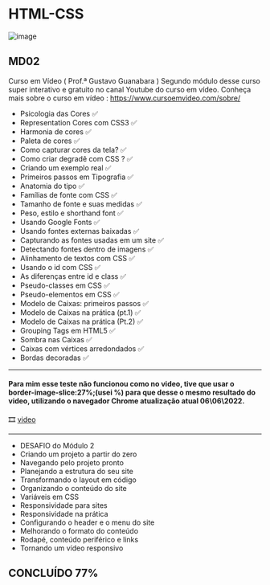 # HTML-CSS 
![image](https://user-images.githubusercontent.com/87583186/171689878-de221f29-2618-4d32-8fbd-887e3277b727.png)

## MD02
Curso em Vídeo ( Prof.ª Gustavo Guanabara )
Segundo módulo desse curso super interativo e gratuito no canal Youtube do curso em vídeo.
Conheça mais sobre o curso em vídeo : https://www.cursoemvideo.com/sobre/

 - Psicologia das Cores :white_check_mark:
 - Representation Cores com CSS3 :white_check_mark:
 - Harmonia de cores :white_check_mark:
 - Paleta de cores :white_check_mark:
 - Como capturar cores da tela? :white_check_mark:
 - Como criar degradê com CSS ? :white_check_mark:
 - Criando um exemplo real :white_check_mark:
 - Primeiros passos em Tipografia :white_check_mark:
 - Anatomia do tipo :white_check_mark:
 - Famílias de fonte com CSS :white_check_mark:
 - Tamanho de fonte e suas medidas :white_check_mark:
 - Peso, estilo e shorthand font :white_check_mark:
 - Usando Google Fonts :white_check_mark:
 - Usando fontes externas baixadas :white_check_mark:
 - Capturando as fontes usadas em um site :white_check_mark:
 - Detectando fontes dentro de imagens :white_check_mark:
 - Alinhamento de textos com CSS :white_check_mark:
 - Usando o id com CSS :white_check_mark:
 - As diferenças entre id e class :white_check_mark:
 - Pseudo-classes em CSS :white_check_mark:
 - Pseudo-elementos em CSS :white_check_mark:
 - Modelo de Caixas: primeiros passos :white_check_mark:
 - Modelo de Caixas na prática (pt.1) :white_check_mark:
 - Modelo de Caixas na prática (Pt.2) :white_check_mark:
 - Grouping Tags em HTML5 :white_check_mark:
 - Sombra nas Caixas :white_check_mark:
 - Caixas com vértices arredondados :white_check_mark:
 - Bordas decoradas :white_check_mark:
 - --
 #### Para mim esse teste não funcionou como no video, tive que usar o border-image-slice:27%;(usei %) para que desse o mesmo resultado do video, utilizando o navegador Chrome atualização atual 06\06\2022.
 🎞️ [video](https://www.youtube.com/watch?v=n0rjAs_Im4w&t=556s&ab_channel=CursoemV%C3%ADdeo)
 - --
 - DESAFIO do Módulo 2
 - Criando um projeto a partir do zero
 - Navegando pelo projeto pronto
 - Planejando a estrutura do seu site
 - Transformando o layout em código
 - Organizando o conteúdo do site
 - Variáveis em CSS
 - Responsividade para sites
 - Responsividade na prática
 - Configurando o header e o menu do site
 - Melhorando o formato do conteúdo
 - Rodapé, conteúdo periférico e links
 - Tornando um vídeo responsivo

## CONCLUÍDO 77%

